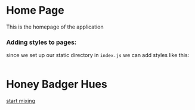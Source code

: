 # Home Page

This is the homepage of the application

### Adding styles to pages:

since we set up our static directory in `index.js` we can add styles like this:
```html

```

<!DOCTYPE html>
<html lang="en">
<head>
    <meta charset="UTF-8">
    <meta name="viewport" content="width=device-width, initial-scale=1.0">
    <meta http-equiv="X-UA-Compatible" content="ie=edge">
    <link rel="stylesheet" href="/static/styles/style.css">
    <title>Document</title>
</head>
<body>
    <h1>Honey Badger Hues</h1>
    <a href="/palettes">start mixing</a>    
</body>
</html>